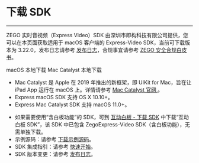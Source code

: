 # 下载 SDK

- - -

ZEGO 实时音视频（Express Video）SDK 由深圳市即构科技有限公司提供，您可以在本页面获取适用于 macOS 客户端的 Express-Video SDK，当前可下载版本为 3.22.0，发布日志请参考 [发布日志](https://doc-zh.zego.im/article/21264)，合规事宜请参考 [ZEGO 安全合规白皮书](/policies-and-agreements/zego-security-and-compliance-white-paper)。

<Card title="Express-Video SDK v3.22.0" href="https://artifact-sdk.zego.im/rtc/ZegoExpressVideo/mac/ZegoExpressVideo-mac-shared-objc.zip" target="_blank">
macOS 本地下载
</Card>
<Card title="Express-Video SDK v3.22.0" href="https://artifact-sdk.zego.im/rtc/ZegoExpressVideo/ios/ZegoExpressVideo-ios-shared-objc.zip" target="_blank">
Mac Catalyst 本地下载
</Card>

- Mac Catalyst 是 Apple 在 2019 年推出的新框架，即 UIKit for Mac，旨在让 iPad App 运行在 macOS 上。详情请参考 [Mac Catalyst 官网 ](https://developer.apple.com/mac-catalyst)。
- Express macOS SDK 支持 OS X 10.10+。
- Express Mac Catalyst SDK 支持 macOS 11.0+。

<Note title="说明">


- 如果需要使用“含白板功能”的 SDK，可到 [互动白板 - 下载 SDK](https://doc-zh.zego.im/article/6213) 中下载“互动白板 SDK”，该 SDK 中已包含 ZegoExpress-Video SDK（含白板功能），无需单独下载。
- 示例源码：请参考 [下载示例源码](https://doc-zh.zego.im/article/21224)。
- SDK 集成指引：请参考 [快速开始](https://doc-zh.zego.im/article/21225)。
- SDK 版本变更：请参考 [发布日志](https://doc-zh.zego.im/article/21264)。
</Note>



<Content />